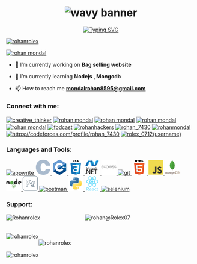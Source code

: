 <h1 align="center">
  <img src="https://svg-banners.vercel.app/api?type=wavy&text1=Hi%20👋,%20I'm%20Rohan%20Mondal&width=800&height=150" alt="wavy banner"/>
</h1>




<p align="center">
  <a href="https://git.io/typing-svg">
    <img src="https://readme-typing-svg.herokuapp.com?font=Fira+Code&weight=500&size=24&pause=1000&color=36BCF7&center=true&vCenter=true&width=500&lines=Full+Stack+Developer;MERN+Stack+Enthusiast;Problem+Solver;Open+Source+Contributor" alt="Typing SVG" />
  </a>
</p>


<p align="left"> <a href="https://github.com/Rohanrolex"><img src="https://github.com/Rohanrolex" alt="rohanrolex" /></a> </p>

<p align="left"> <a href="https://twitter.com/rohan mondal" target="blank"><img src="https://img.shields.io/twitter/follow/rohan mondal?logo=twitter&style=for-the-badge" alt="rohan mondal" /></a> </p>

- 🔭 I’m currently working on **Bag selling website**

- 🌱 I’m currently learning **Nodejs , Mongodb**

- 📫 How to reach me **mondalrohan8595@gmail.com**

<h3 align="left">Connect with me:</h3>
<p align="left">
<a href="https://codepen.io/creative_thinker" target="blank"><img align="center" src="https://raw.githubusercontent.com/rahuldkjain/github-profile-readme-generator/master/src/images/icons/Social/codepen.svg" alt="creative_thinker" height="30" width="40" /></a>
<a href="https://twitter.com/rohan mondal" target="blank"><img align="center" src="https://raw.githubusercontent.com/rahuldkjain/github-profile-readme-generator/master/src/images/icons/Social/twitter.svg" alt="rohan mondal" height="30" width="40" /></a>
<a href="https://www.linkedin.com/in/rohan-mondal-062aaa28a/" target="blank"><img align="center" src="https://raw.githubusercontent.com/rahuldkjain/github-profile-readme-generator/master/src/images/icons/Social/linked-in-alt.svg" alt="rohan mondal" height="30" width="40" /></a>
<a href="https://fb.com/rohan mondal" target="blank"><img align="center" src="https://raw.githubusercontent.com/rahuldkjain/github-profile-readme-generator/master/src/images/icons/Social/facebook.svg" alt="rohan mondal" height="30" width="40" /></a>
<a href="https://instagram.com/rohan mondal" target="blank"><img align="center" src="https://raw.githubusercontent.com/rahuldkjain/github-profile-readme-generator/master/src/images/icons/Social/instagram.svg" alt="rohan mondal" height="30" width="40" /></a>
<a href="https://www.youtube.com/c/fodcast" target="blank"><img align="center" src="https://raw.githubusercontent.com/rahuldkjain/github-profile-readme-generator/master/src/images/icons/Social/youtube.svg" alt="fodcast" height="30" width="40" /></a>
<a href="https://www.codechef.com/users/rohanhackers" target="blank"><img align="center" src="https://cdn.jsdelivr.net/npm/simple-icons@3.1.0/icons/codechef.svg" alt="rohanhackers" height="30" width="40" /></a>
<a href="https://codeforces.com/profile/rohan_7430" target="blank"><img align="center" src="https://raw.githubusercontent.com/rahuldkjain/github-profile-readme-generator/master/src/images/icons/Social/codeforces.svg" alt="rohan_7430" height="30" width="40" /></a>
<a href="https://leetcode.com/u/Rohan07_6473/" target="blank"><img align="center" src="https://raw.githubusercontent.com/rahuldkjain/github-profile-readme-generator/master/src/images/icons/Social/leet-code.svg" alt="rohanmondal" height="30" width="40" /></a>
<a href="https://auth.geeksforgeeks.org/user/https://codeforces.com/profile/rohan_7430" target="blank"><img align="center" src="https://raw.githubusercontent.com/rahuldkjain/github-profile-readme-generator/master/src/images/icons/Social/geeks-for-geeks.svg" alt="https://codeforces.com/profile/rohan_7430" height="30" width="40" /></a>
<a href="https://discord.gg/rolex_0712(username)" target="blank"><img align="center" src="https://raw.githubusercontent.com/rahuldkjain/github-profile-readme-generator/master/src/images/icons/Social/discord.svg" alt="rolex_0712(username)" height="30" width="40" /></a>
</p>

<h3 align="left">Languages and Tools:</h3>
<p align="left"> <a href="https://appwrite.io" target="_blank" rel="noreferrer"> <img src="https://www.vectorlogo.zone/logos/appwriteio/appwriteio-icon.svg" alt="appwrite" width="40" height="40"/> </a> <a href="https://www.cprogramming.com/" target="_blank" rel="noreferrer"> <img src="https://raw.githubusercontent.com/devicons/devicon/master/icons/c/c-original.svg" alt="c" width="40" height="40"/> </a> <a href="https://www.w3schools.com/cpp/" target="_blank" rel="noreferrer"> <img src="https://raw.githubusercontent.com/devicons/devicon/master/icons/cplusplus/cplusplus-original.svg" alt="cplusplus" width="40" height="40"/> </a> <a href="https://www.w3schools.com/css/" target="_blank" rel="noreferrer"> <img src="https://raw.githubusercontent.com/devicons/devicon/master/icons/css3/css3-original-wordmark.svg" alt="css3" width="40" height="40"/> </a> <a href="https://dotnet.microsoft.com/" target="_blank" rel="noreferrer"> <img src="https://raw.githubusercontent.com/devicons/devicon/master/icons/dot-net/dot-net-original-wordmark.svg" alt="dotnet" width="40" height="40"/> </a> <a href="https://expressjs.com" target="_blank" rel="noreferrer"> <img src="https://raw.githubusercontent.com/devicons/devicon/master/icons/express/express-original-wordmark.svg" alt="express" width="40" height="40"/> </a> <a href="https://git-scm.com/" target="_blank" rel="noreferrer"> <img src="https://www.vectorlogo.zone/logos/git-scm/git-scm-icon.svg" alt="git" width="40" height="40"/> </a> <a href="https://www.w3.org/html/" target="_blank" rel="noreferrer"> <img src="https://raw.githubusercontent.com/devicons/devicon/master/icons/html5/html5-original-wordmark.svg" alt="html5" width="40" height="40"/> </a> <a href="https://developer.mozilla.org/en-US/docs/Web/JavaScript" target="_blank" rel="noreferrer"> <img src="https://raw.githubusercontent.com/devicons/devicon/master/icons/javascript/javascript-original.svg" alt="javascript" width="40" height="40"/> </a> <a href="https://www.mongodb.com/" target="_blank" rel="noreferrer"> <img src="https://raw.githubusercontent.com/devicons/devicon/master/icons/mongodb/mongodb-original-wordmark.svg" alt="mongodb" width="40" height="40"/> </a> <a href="https://nodejs.org" target="_blank" rel="noreferrer"> <img src="https://raw.githubusercontent.com/devicons/devicon/master/icons/nodejs/nodejs-original-wordmark.svg" alt="nodejs" width="40" height="40"/> </a> <a href="https://www.photoshop.com/en" target="_blank" rel="noreferrer"> <img src="https://raw.githubusercontent.com/devicons/devicon/master/icons/photoshop/photoshop-line.svg" alt="photoshop" width="40" height="40"/> </a> <a href="https://postman.com" target="_blank" rel="noreferrer"> <img src="https://www.vectorlogo.zone/logos/getpostman/getpostman-icon.svg" alt="postman" width="40" height="40"/> </a> <a href="https://www.python.org" target="_blank" rel="noreferrer"> <img src="https://raw.githubusercontent.com/devicons/devicon/master/icons/python/python-original.svg" alt="python" width="40" height="40"/> </a> <a href="https://reactjs.org/" target="_blank" rel="noreferrer"> <img src="https://raw.githubusercontent.com/devicons/devicon/master/icons/react/react-original-wordmark.svg" alt="react" width="40" height="40"/> </a> <a href="https://www.selenium.dev" target="_blank" rel="noreferrer"> <img src="https://raw.githubusercontent.com/detain/svg-logos/780f25886640cef088af994181646db2f6b1a3f8/svg/selenium-logo.svg" alt="selenium" width="40" height="40"/> </a> </p>

<h3 align="left">Support:</h3>
<p><a href="https://www.buymeacoffee.com/Rohanrolex"> <img align="left" src="https://cdn.buymeacoffee.com/buttons/v2/default-yellow.png" height="50" width="210" alt="Rohanrolex" /></a><a href="https://ko-fi.com/rohan@Rolex07"> <img align="left" src="https://cdn.ko-fi.com/cdn/kofi3.png?v=3" height="50" width="210" alt="rohan@Rolex07" /></a></p><br><br>

<p><img align="left" src="https://github-readme-stats.vercel.app/api/top-langs?username=rohanrolex&show_icons=true&locale=en&layout=compact" alt="rohanrolex" /></p>

<p>&nbsp;<img align="center" src="https://github-readme-stats.vercel.app/api?username=rohanrolex&show_icons=true&locale=en" alt="rohanrolex" /></p>

<p><img align="center" src="https://github-readme-streak-stats.herokuapp.com/?user=rohanrolex&" alt="rohanrolex" /></p>
